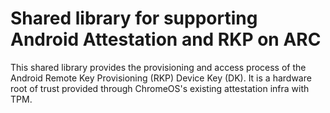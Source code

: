 # Shared library for supporting Android Attestation and RKP on ARC

This shared library provides the provisioning and access process of the Android
Remote Key Provisioning (RKP) Device Key (DK). It is a hardware root of trust
provided through ChromeOS's existing attestation infra with TPM.

